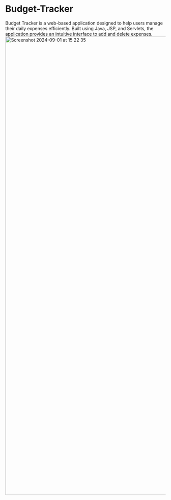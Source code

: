 # Budget-Tracker
Budget Tracker is a web-based application designed to help users manage their daily expenses efficiently. Built using Java, JSP, and Servlets, the application provides an intuitive interface to add and delete expenses.
<img width="1436" alt="Screenshot 2024-09-01 at 15 22 35" src="https://github.com/user-attachments/assets/ea96af21-768f-4a50-b3be-737907cc66b9">
